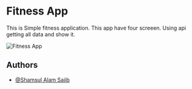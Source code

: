 # Fitness App

This is Simple fitness application. This app have four screeen. Using api getting all data and show it.

![Fitness App](https://user-images.githubusercontent.com/88571561/229585643-e9b1878a-7bc8-4085-ab9a-40565a7fa243.jpg)


## Authors

- [@Shamsul Alam Sajib](https://github.com/sajibsaj66)





